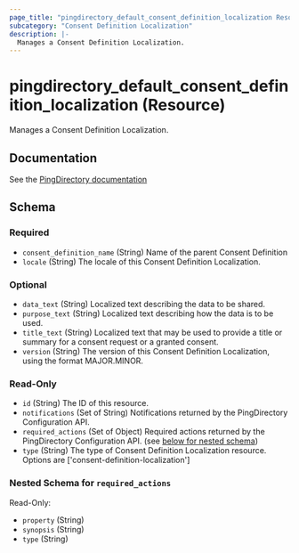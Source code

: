 ```yaml
---
page_title: "pingdirectory_default_consent_definition_localization Resource - terraform-provider-pingdirectory"
subcategory: "Consent Definition Localization"
description: |-
  Manages a Consent Definition Localization.
---
```


# pingdirectory_default_consent_definition_localization (Resource)

Manages a Consent Definition Localization.



## Documentation
See the [PingDirectory documentation](https://docs.pingidentity.com/r/en-us/pingdirectory-93/pd_cs_create_consent_def_localization)

<!-- schema generated by tfplugindocs -->
## Schema

### Required

- `consent_definition_name` (String) Name of the parent Consent Definition
- `locale` (String) The locale of this Consent Definition Localization.

### Optional

- `data_text` (String) Localized text describing the data to be shared.
- `purpose_text` (String) Localized text describing how the data is to be used.
- `title_text` (String) Localized text that may be used to provide a title or summary for a consent request or a granted consent.
- `version` (String) The version of this Consent Definition Localization, using the format MAJOR.MINOR.

### Read-Only

- `id` (String) The ID of this resource.
- `notifications` (Set of String) Notifications returned by the PingDirectory Configuration API.
- `required_actions` (Set of Object) Required actions returned by the PingDirectory Configuration API. (see [below for nested schema](#nestedatt--required_actions))
- `type` (String) The type of Consent Definition Localization resource. Options are ['consent-definition-localization']

<a id="nestedatt--required_actions"></a>
### Nested Schema for `required_actions`

Read-Only:

- `property` (String)
- `synopsis` (String)
- `type` (String)



